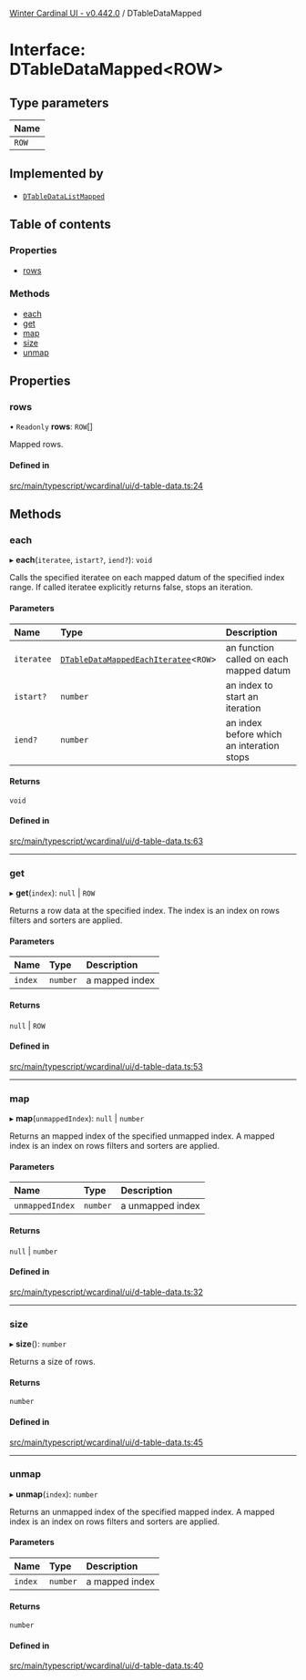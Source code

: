 [Winter Cardinal UI - v0.442.0](../index.md) / DTableDataMapped

# Interface: DTableDataMapped\<ROW\>

## Type parameters

| Name |
| :------ |
| `ROW` |

## Implemented by

- [`DTableDataListMapped`](../classes/DTableDataListMapped.md)

## Table of contents

### Properties

- [rows](DTableDataMapped.md#rows)

### Methods

- [each](DTableDataMapped.md#each)
- [get](DTableDataMapped.md#get)
- [map](DTableDataMapped.md#map)
- [size](DTableDataMapped.md#size)
- [unmap](DTableDataMapped.md#unmap)

## Properties

### rows

• `Readonly` **rows**: `ROW`[]

Mapped rows.

#### Defined in

[src/main/typescript/wcardinal/ui/d-table-data.ts:24](https://github.com/winter-cardinal/winter-cardinal-ui/blob/v0.442.0/src/main/typescript/wcardinal/ui/d-table-data.ts#L24)

## Methods

### each

▸ **each**(`iteratee`, `istart?`, `iend?`): `void`

Calls the specified iteratee on each mapped datum of the specified index range.
If called iteratee explicitly returns false, stops an iteration.

#### Parameters

| Name | Type | Description |
| :------ | :------ | :------ |
| `iteratee` | [`DTableDataMappedEachIteratee`](../index.md#dtabledatamappedeachiteratee)\<`ROW`\> | an function called on each mapped datum |
| `istart?` | `number` | an index to start an iteration |
| `iend?` | `number` | an index before which an interation stops |

#### Returns

`void`

#### Defined in

[src/main/typescript/wcardinal/ui/d-table-data.ts:63](https://github.com/winter-cardinal/winter-cardinal-ui/blob/v0.442.0/src/main/typescript/wcardinal/ui/d-table-data.ts#L63)

___

### get

▸ **get**(`index`): ``null`` \| `ROW`

Returns a row data at the specified index.
The index is an index on rows filters and sorters are applied.

#### Parameters

| Name | Type | Description |
| :------ | :------ | :------ |
| `index` | `number` | a mapped index |

#### Returns

``null`` \| `ROW`

#### Defined in

[src/main/typescript/wcardinal/ui/d-table-data.ts:53](https://github.com/winter-cardinal/winter-cardinal-ui/blob/v0.442.0/src/main/typescript/wcardinal/ui/d-table-data.ts#L53)

___

### map

▸ **map**(`unmappedIndex`): ``null`` \| `number`

Returns an mapped index of the specified unmapped index.
A mapped index is an index on rows filters and sorters are applied.

#### Parameters

| Name | Type | Description |
| :------ | :------ | :------ |
| `unmappedIndex` | `number` | a unmapped index |

#### Returns

``null`` \| `number`

#### Defined in

[src/main/typescript/wcardinal/ui/d-table-data.ts:32](https://github.com/winter-cardinal/winter-cardinal-ui/blob/v0.442.0/src/main/typescript/wcardinal/ui/d-table-data.ts#L32)

___

### size

▸ **size**(): `number`

Returns a size of rows.

#### Returns

`number`

#### Defined in

[src/main/typescript/wcardinal/ui/d-table-data.ts:45](https://github.com/winter-cardinal/winter-cardinal-ui/blob/v0.442.0/src/main/typescript/wcardinal/ui/d-table-data.ts#L45)

___

### unmap

▸ **unmap**(`index`): `number`

Returns an unmapped index of the specified mapped index.
A mapped index is an index on rows filters and sorters are applied.

#### Parameters

| Name | Type | Description |
| :------ | :------ | :------ |
| `index` | `number` | a mapped index |

#### Returns

`number`

#### Defined in

[src/main/typescript/wcardinal/ui/d-table-data.ts:40](https://github.com/winter-cardinal/winter-cardinal-ui/blob/v0.442.0/src/main/typescript/wcardinal/ui/d-table-data.ts#L40)
